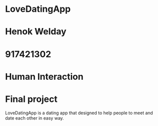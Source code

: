 # LoveDatingApp
# Henok Welday
# 917421302
# Human Interaction
# Final project

LoveDatingApp is a dating app that designed to help people to meet and date each other in easy way.
